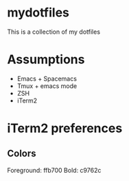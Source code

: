 mydotfiles
===

This is a collection of my dotfiles

Assumptions
===

* Emacs + Spacemacs
* Tmux + emacs mode
* ZSH
* iTerm2

iTerm2 preferences
===

## Colors

Foreground: ffb700
Bold: c9762c

